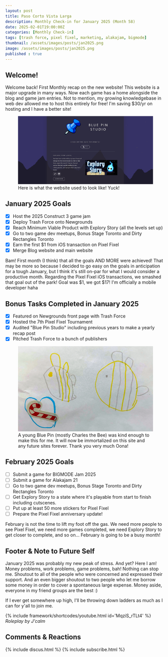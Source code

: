 ```yaml
---
layout: post
title: Paso Corto Vista Larga
description: Monthly Check-in for January 2025 (Month 58)
date: 2025-02-01T19:00:00Z
categories: [Monthly Check-in]
tags: [trash force, pixel fixel, marketing, alakajam, bigmode]
thumbnail: /assets/images/posts/jan2025.png
image: /assets/images/posts/jan2025.png
published : true
---
```


## Welcome!
Welcome back! First Monthly recap on the new website! This website is a major upgrade in many ways. Now each game has a home alongside the blog and game jam entries. Not to mention, my growing knowledgebase in web dev allowed me to host this entirely for free! I'm saving $30/yr on hosting and I have a better site!

  <figure>
  <img src="/assets/images/posts/oldwebsite.png" alt="Image description">
  <figcaption>Here is what the website used to look like! Yuck!</figcaption>
</figure>

## January 2025 Goals 
  - [x] Host the 2025 Construct 3 game jam
  - [x] Deploy Trash Force onto Newgrounds
  - [x] Reach Minimum Viable Product with Explory Story (all the levels set up)
  - [x] Go to two game dev meetups, Bonus Stage Toronto and Dirty Rectangles Toronto
  - [x] Earn the first $1 from iOS transaction on Pixel Fixel
  - [x] Merge Blog website and main website

  Bam! First month (I think) that all the goals AND MORE were achieved! That may be more so because I decided to go easy on the goals in anticipation for a tough January, but I think it's still on-par for what I would consider a productive month. Regarding the Pixel Fixel iOS transactions, we smashed that goal out of the park! Goal was $1, we got $17! I'm officially a mobile developer haha

## Bonus Tasks Completed in January 2025
  - [x] Featured on Newgrounds front page with Trash Force
  - [x] Hosted the 7th Pixel Fixel Tournament
  - [x] Audited "Blue Pin Studio" including previous years to make a yearly recap post
  - [x] Pitched Trash Force to a bunch of publishers

  <figure>
  <img src="/assets/images/posts/fanart.png" alt="Image description">
  <figcaption>A young Blue Pin (mostly Charles the Bee) was kind enough to make this for me. It will now be immortalized on this site and any future sites forever. Thank you very much Oona!</figcaption>
</figure>


## February 2025 Goals 
  - [ ] Submit a game for BIGMODE Jam 2025
  - [ ] Submit a game for Alakajam 21
  - [ ] Go to two game dev meetups, Bonus Stage Toronto and Dirty Rectangles Toronto
  - [ ] Get Explory Story to a state where it's playable from start to finish including cutscenes.
  - [ ] Put up at least 50 more stickers for Pixel Fixel
  - [ ] Prepare the Pixel Fixel anniversary update!

February is not the time to lift my foot off the gas. We need more people to see Pixel Fixel, we need more games completed, we need Explory Story to get closer to complete, and so on... February is going to be a busy month!
 

## Footer & Note to Future Self
January 2025 was probably my new peak of stress. And yet? Here I am! Money problems, work problems, game problems, bah! Nothing can stop me. Shoutout to all of the people who were concerned and expressed their support. And an even bigger shoutout to two people who let me borrow some money in order to cover a spontaneous large expense. Money aside, everyone in my friend groups are the best :) 

If I ever get somewhere up high, I'll be throwing down ladders as much as I can for y'all to join me.

{% include framework/shortcodes/youtube.html id='MqziS_rTLt4' %}
_Roleplay by J'calm_

## Comments & Reactions

{% include discus.html %}
{% include subscribe.html %}